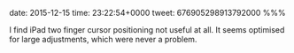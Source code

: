 date: 2015-12-15
time: 23:22:54+0000
tweet: 676905298913792000
%%%

I find iPad two finger cursor positioning not useful at all. It seems optimised for large adjustments, which were never a problem.
